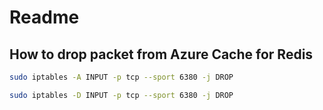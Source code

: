 # Readme

## How to drop packet from Azure Cache for Redis

```sh
sudo iptables -A INPUT -p tcp --sport 6380 -j DROP
```

```sh
sudo iptables -D INPUT -p tcp --sport 6380 -j DROP
```
